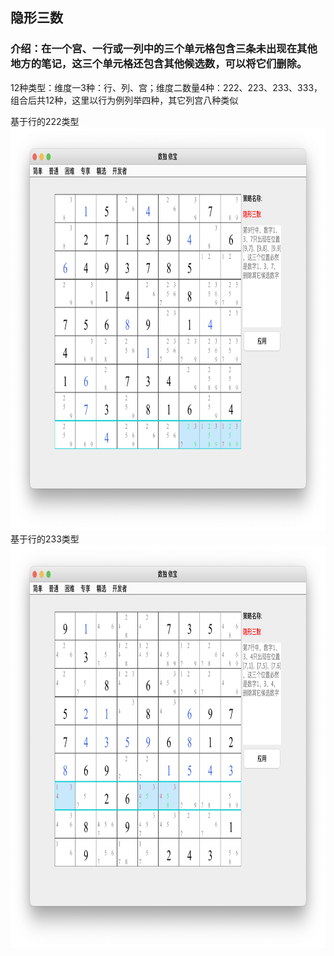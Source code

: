 ## 隐形三数    
### 介绍：在一个宫、一行或一列中的三个单元格包含三条未出现在其他地方的笔记，这三个单元格还包含其他候选数，可以将它们删除。     
12种类型：维度一3种：行、列、宫；维度二数量4种：222、223、233、333，组合后共12种，这里以行为例列举四种，其它列宫八种类似

基于行的222类型    
<img src="picture/hidden_triples_222_CN.png" width="825" height="645" >        
基于行的233类型    
<img src="picture/hidden_triples_233_CN.png" width="825" height="645" >          
